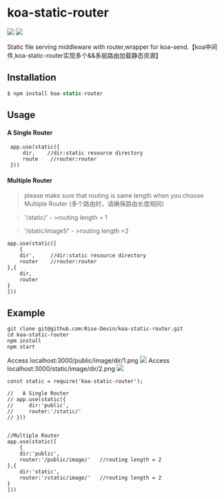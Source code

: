 
# koa-static-router
![](https://img.shields.io/badge/npm-1.1.3-blue.svg)
![](https://img.shields.io/badge/license-MIT-brightgreen.svg)


Static file serving middleware with router,wrapper for koa-send.【koa中间件,koa-static-router实现多个&&多层路由加载静态资源】

## Installation

```js
$ npm install koa-static-router
```

## Usage
#### A Single Router
```
 app.use(static({
     dir,    //dir:static resource directory
     route    //router:router
 }))
```

#### Multiple Router 
> please make sure that routing is same length when you choose Multiple Router   (多个路由时，请确保路由长度相同)

> '/static/'         - >routing length = 1

> '/static/image1/'  - >routing length =2
```
app.use(static([
    {
    dir',     //dir:static resource directory
    router    //router:router
},{
    dir,
    router  
}
]))
```

## Example
```
git clone git@github.com:Rise-Devin/koa-static-router.git
cd koa-static-router
npm install 
npm start
```
Access localhost:3000/public/image/dir/1.png
![](https://github.com/Rise-Devin/koa-static-router/blob/master/img/public.png?raw=true)
Access localhost:3000/static/image/dir/2.png
![](https://github.com/Rise-Devin/koa-static-router/blob/master/img/static.png?raw=true)
```
const static = require('koa-static-router');

//   A Single Router
// app.use(static({
//     dir:'public',
//     router:'/static/'   
// }))


//Multiple Router
app.use(static([
    {
    dir:'public',     
    router:'/public/image/'   //routing length = 2
},{
    dir:'static',
    router:'/static/image/'   //routing length = 2
}
]))
```
